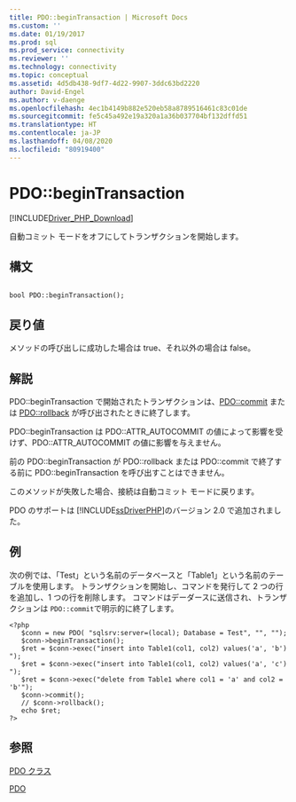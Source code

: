 ```yaml
---
title: PDO::beginTransaction | Microsoft Docs
ms.custom: ''
ms.date: 01/19/2017
ms.prod: sql
ms.prod_service: connectivity
ms.reviewer: ''
ms.technology: connectivity
ms.topic: conceptual
ms.assetid: 4d5db438-9df7-4d22-9907-3ddc63bd2220
author: David-Engel
ms.author: v-daenge
ms.openlocfilehash: 4ec1b4149b882e520eb58a8789516461c83c01de
ms.sourcegitcommit: fe5c45a492e19a320a1a36b037704bf132dffd51
ms.translationtype: HT
ms.contentlocale: ja-JP
ms.lasthandoff: 04/08/2020
ms.locfileid: "80919400"
---
```

# <a name="pdobegintransaction"></a>PDO::beginTransaction
[!INCLUDE[Driver_PHP_Download](../../includes/driver_php_download.md)]

自動コミット モードをオフにしてトランザクションを開始します。  
  
## <a name="syntax"></a>構文  
  
```  
  
bool PDO::beginTransaction();  
```  
  
## <a name="return-value"></a>戻り値  
メソッドの呼び出しに成功した場合は true、それ以外の場合は false。  
  
## <a name="remarks"></a>解説  
PDO::beginTransaction で開始されたトランザクションは、[PDO::commit](../../connect/php/pdo-commit.md) または [PDO::rollback](../../connect/php/pdo-rollback.md) が呼び出されたときに終了します。  
  
PDO::beginTransaction は PDO::ATTR_AUTOCOMMIT の値によって影響を受けず、PDO::ATTR_AUTOCOMMIT の値に影響を与えません。  
  
前の PDO::beginTransaction が PDO::rollback または PDO::commit で終了する前に PDO::beginTransaction を呼び出すことはできません。  
  
このメソッドが失敗した場合、接続は自動コミット モードに戻ります。  
  
PDO のサポートは [!INCLUDE[ssDriverPHP](../../includes/ssdriverphp_md.md)]のバージョン 2.0 で追加されました。  
  
## <a name="example"></a>例  
次の例では、「Test」という名前のデータベースと「Table1」という名前のテーブルを使用します。 トランザクションを開始し、コマンドを発行して 2 つの行を追加し、1 つの行を削除します。 コマンドはデーダースに送信され、トランザクションは `PDO::commit`で明示的に終了します。  
  
```  
<?php  
   $conn = new PDO( "sqlsrv:server=(local); Database = Test", "", "");  
   $conn->beginTransaction();  
   $ret = $conn->exec("insert into Table1(col1, col2) values('a', 'b') ");  
   $ret = $conn->exec("insert into Table1(col1, col2) values('a', 'c') ");  
   $ret = $conn->exec("delete from Table1 where col1 = 'a' and col2 = 'b'");  
   $conn->commit();  
   // $conn->rollback();  
   echo $ret;  
?>  
```  
  
## <a name="see-also"></a>参照  
[PDO クラス](../../connect/php/pdo-class.md)

[PDO](https://php.net/manual/book.pdo.php)  
  
